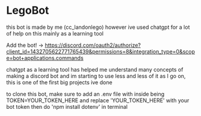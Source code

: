 # LegoBot
this bot is made by me (cc_landonlego) however ive used chatgpt for a lot of help on this mainly as a learning tool

Add the bot! -> https://discord.com/oauth2/authorize?client_id=1432705622771765439&permissions=8&integration_type=0&scope=bot+applications.commands

chatgpt as a learning tool has helped me understand many concepts of making a discord bot and im starting to use less and less of it as I go on, this is one of the first big projects ive done

to clone this bot, make sure to add an .env file with inside being
    TOKEN=YOUR_TOKEN_HERE
and replace 'YOUR_TOKEN_HERE' with your bot token then do 'npm install dotenv' in terminal
